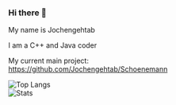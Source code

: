 ### Hi there 👋

My name is Jochengehtab

I am a C++ and Java coder

My current main project:
<br>
https://github.com/Jochengehtab/Schoenemann

![Top Langs](https://github-readme-stats.vercel.app/api/top-langs/?username=Jochengehtab&hide=typescript,makefile,ruby&theme=tokyonight)
<br>
![Stats](https://github-readme-stats.vercel.app/api?username=Jochengehtab&show_icons=true&theme=radical&count_private=true)

